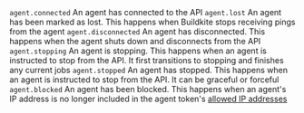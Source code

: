   <tr>
    <th><code>agent.connected</code></th>
    <td>An agent has connected to the API</td>
  </tr>
  <tr>
    <th><code>agent.lost</code></th>
    <td>An agent has been marked as lost. This happens when Buildkite stops receiving pings from the agent</td>
  </tr>
  <tr>
    <th><code>agent.disconnected</code></th>
    <td>An agent has disconnected. This happens when the agent shuts down and disconnects from the API</td>
  </tr>
  <tr>
    <th><code>agent.stopping</code></th>
    <td>An agent is stopping. This happens when an agent is instructed to stop from the API. It first transitions to stopping and finishes any current jobs</td>
  </tr>
  <tr>
    <th><code>agent.stopped</code></th>
    <td>An agent has stopped. This happens when an agent is instructed to stop from the API. It can be graceful or forceful</td>
  </tr>
  <tr>
    <th><code>agent.blocked</code></th>
    <td>An agent has been blocked. This happens when an agent's IP address is no longer included in the agent token's <a href="/docs/pipelines/clusters/manage-clusters#restrict-an-agent-tokens-access-by-ip-address">allowed IP addresses</a></td>
  </tr>
